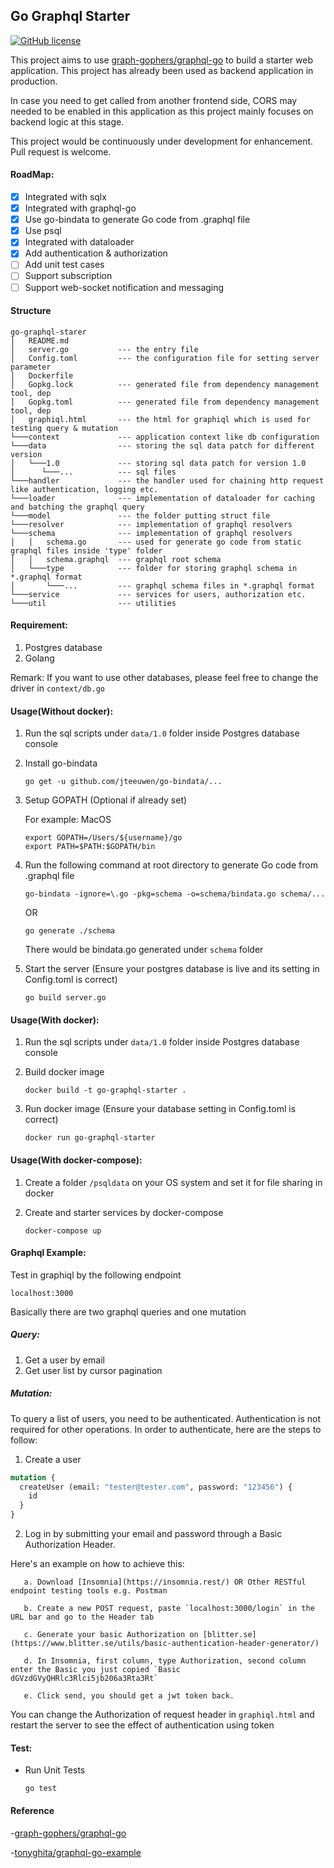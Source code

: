 ## Go Graphql Starter
[![GitHub license](https://img.shields.io/github/license/OscarYuen/go-graphql-starter.svg)](https://pinjihui.com/backend.pinjihui/blob/master/LICENSE)


This project aims to use [graph-gophers/graphql-go](https://github.com/graph-gophers/graphql-go) to build a starter web application. This project has already been used as backend application in production. 

In case you need to get called from another frontend side, CORS may needed to be enabled in this application as this project mainly focuses on backend logic at this stage. 


This project would be continuously under development for enhancement. Pull request is welcome. 


#### RoadMap:
- [x] Integrated with sqlx
- [x] Integrated with graphql-go
- [x] Use go-bindata to generate Go code from .graphql file
- [x] Use psql
- [x] Integrated with dataloader
- [x] Add authentication & authorization
- [ ] Add unit test cases
- [ ] Support subscription
- [ ] Support web-socket notification and messaging

#### Structure
    go-graphql-starer
    │   README.md
    │   server.go           --- the entry file
    │   Config.toml         --- the configuration file for setting server parameter
    │   Dockerfile
    │   Gopkg.lock          --- generated file from dependency management tool, dep
    │   Gopkg.toml          --- generated file from dependency management tool, dep
    │   graphiql.html       --- the html for graphiql which is used for testing query & mutation
    └───context             --- application context like db configuration
    └───data                --- storing the sql data patch for different version
    │   └───1.0             --- storing sql data patch for version 1.0
    │      └───...          --- sql files
    └───handler             --- the handler used for chaining http request like authentication, logging etc.
    └───loader              --- implementation of dataloader for caching and batching the graphql query
    └───model               --- the folder putting struct file
    └───resolver            --- implementation of graphql resolvers
    └───schema              --- implementation of graphql resolvers
    │   │   schema.go       --- used for generate go code from static graphql files inside 'type' folder
    │   │   schema.graphql  --- graphql root schema
    │   └───type            --- folder for storing graphql schema in *.graphql format
    │       └───...         --- graphql schema files in *.graphql format
    └───service             --- services for users, authorization etc.
    └───util                --- utilities
    
#### Requirement:

1. Postgres database
2. Golang

Remark: If you want to use other databases, please feel free to change the driver in `context/db.go`

#### Usage(Without docker):

1. Run the sql scripts under `data/1.0` folder inside Postgres database console

2. Install go-bindata
    ```
    go get -u github.com/jteeuwen/go-bindata/...
    ```

3. Setup GOPATH (Optional if already set)

    For example: MacOS
    ```
    export GOPATH=/Users/${username}/go
    export PATH=$PATH:$GOPATH/bin
    ```

4. Run the following command at root directory to generate Go code from .graphql file
    ```
    go-bindata -ignore=\.go -pkg=schema -o=schema/bindata.go schema/...
    ```

    OR

    ```
    go generate ./schema
    ```
    There would be bindata.go generated under `schema` folder

5. Start the server (Ensure your postgres database is live and its setting in Config.toml is correct)
    ```
    go build server.go
    ```
    
#### Usage(With docker):

1. Run the sql scripts under `data/1.0` folder inside Postgres database console

2. Build docker image
    ```
    docker build -t go-graphql-starter .
    ```

3. Run docker image (Ensure your database setting in Config.toml is correct)
    ```
    docker run go-graphql-starter
    ```

#### Usage(With docker-compose):

1. Create a folder `/psqldata` on your OS system and set it for file sharing in docker

2. Create and starter services by docker-compose
    ```
    docker-compose up
    ```
    
        
#### Graphql Example:

Test in graphiql by the following endpoint

```
localhost:3000
```

Basically there are two graphql queries and one mutation

##### Query:
1. Get a user by email
2. Get user list by cursor pagination

##### Mutation:

To query a list of users, you need to be authenticated.
Authentication is not required for other operations.
In order to authenticate, here are the steps to follow:

1. Create a user

```graphql
mutation {
  createUser (email: "tester@tester.com", password: "123456") {
    id
  }
}
```

2. Log in by submitting your email and password through a Basic Authorization Header.

Here's an example on how to achieve this:

       a. Download [Insomnia](https://insomnia.rest/) OR Other RESTful endpoint testing tools e.g. Postman

       b. Create a new POST request, paste `localhost:3000/login` in the URL bar and go to the Header tab

       c. Generate your basic Authorization on [blitter.se](https://www.blitter.se/utils/basic-authentication-header-generator/)

       d. In Insomnia, first column, type Authorization, second column enter the Basic you just copied `Basic dGVzdGVyQHRlc3Rlci5jb206a3Rta3Rt`

       e. Click send, you should get a jwt token back.

You can change the Authorization of request header in `graphiql.html` and restart the server to see the effect of authentication using token

#### Test:

- Run Unit Tests
    ```
    go test
    ```
    
#### Reference

-[graph-gophers/graphql-go](https://github.com/graph-gophers/graphql-go)

-[tonyghita/graphql-go-example](https://github.com/tonyghita/graphql-go-example)
